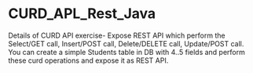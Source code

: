 # CURD_APL_Rest_Java
Details of CURD API exercise- Expose REST API which perform the Select/GET call, Insert/POST call, Delete/DELETE call, Update/POST call. You can create a simple Students table in DB with 4..5 fields and perform these curd operations and expose it as REST API.
